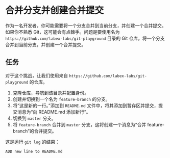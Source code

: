 # 合并分支并创建合并提交

作为一名开发者，你可能需要将一个分支合并到当前分支，并创建一个合并提交。如果你不熟悉 Git，这可能会有点棘手。问题是要使用名为 `https://github.com/labex-labs/git-playground` 目录的 Git 仓库，将一个分支合并到当前分支，并创建一个合并提交。

## 任务

对于这个挑战，让我们使用来自 `https://github.com/labex-labs/git-playground` 的仓库。

1. 克隆仓库，导航到该目录并配置身份。
2. 创建并切换到一个名为 `feature-branch` 的分支。
3. 将“这是新的一行。”添加到 `README.md` 文件中，将其添加到暂存区并提交，提交消息为“向 README.md 添加新行”。
4. 切换到 `master` 分支。
5. 将 `feature-branch` 合并到 `master` 分支，这将创建一个消息为“合并 feature-branch”的合并提交。

这是运行 `git log` 的结果：

```shell
ADD new line to README.md
```
